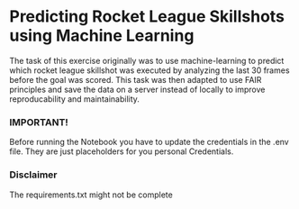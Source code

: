 # Predicting Rocket League Skillshots using Machine Learning

The task of this exercise originally was to use machine-learning to predict which rocket league skillshot was executed by analyzing the last 30 frames before the goal was scored. This task was then adapted to use FAIR principles and save the data on a server instead of locally to improve reproducability and maintainability.

### IMPORTANT!

Before running the Notebook you have to update the credentials in the .env file. They are just placeholders for you personal Credentials.

### Disclaimer

The requirements.txt might not be complete